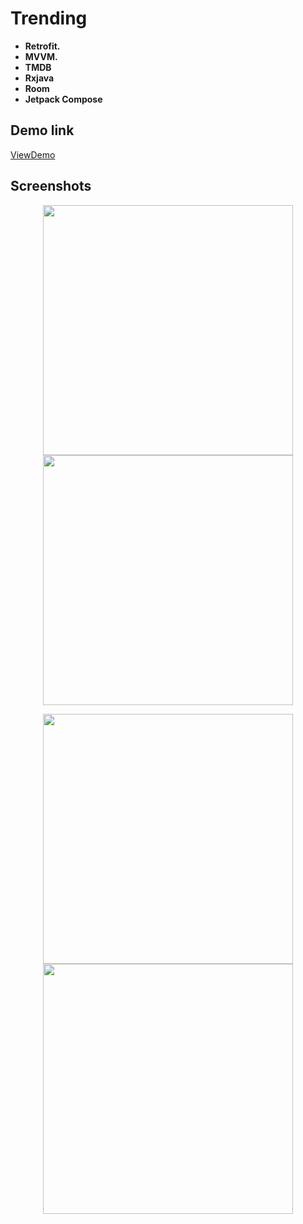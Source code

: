 # Trending
- **Retrofit.**
- **MVVM.**
- **TMDB**
- **Rxjava**
- **Room**
- **Jetpack Compose**

## Demo  link
[ViewDemo](https://drive.google.com/file/d/174IQE47TZxLihSE0-HfI4gzfrqw5c80d/view?usp=sharing)


## Screenshots

<p align = "center">
<img src="https://github.com/loaiKenawy/Trending/assets/77583369/58971176-bcc8-42be-9d89-c2372f8b17dc.png" width = "400" hight="800"/>
<img src="https://github.com/loaiKenawy/Trending/assets/77583369/2b168242-57f5-4de6-8099-e6d90aa3839f.png" width = "400" hight="800"/>
</p>

<p align = "center">
<img src="https://github.com/loaiKenawy/Trending/assets/77583369/16d5db6a-d458-47f7-915b-8755f94df301.png" width = "400" hight="800"/>
<img src="https://github.com/loaiKenawy/Trending/assets/77583369/d70e9993-d937-4513-b759-68aecd036ed2.png" width = "400" hight="800"/>
</p>
